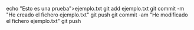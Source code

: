  echo "Esto es una prueba">ejemplo.txt
 git add ejemplo.txt
 git commit -m "He creado el fichero ejemplo.txt"
 git push
git commit -am "He modificado el fichero ejemplo.txt"
 git push
